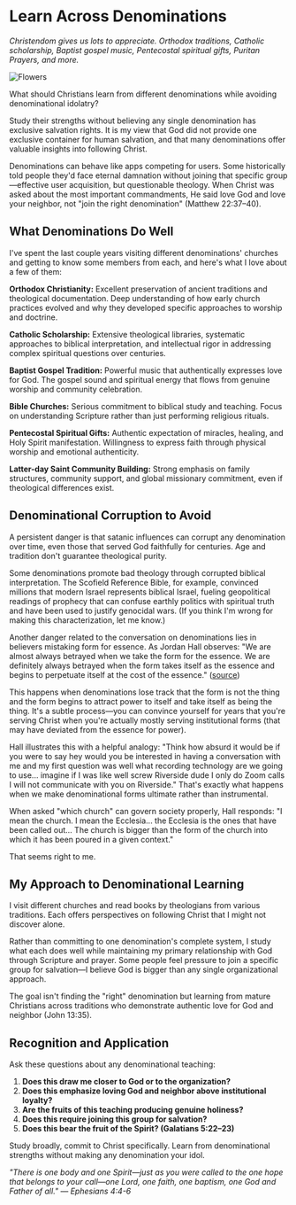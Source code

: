 # Learn Across Denominations

*Christendom gives us lots to appreciate. Orthodox traditions, Catholic scholarship, Baptist gospel music, Pentecostal spiritual gifts, Puritan Prayers, and more.*

![Flowers](../artworks/flowers.png)

What should Christians learn from different denominations while avoiding denominational idolatry?

Study their strengths without believing any single denomination has exclusive salvation rights. It is my view that God did not provide one exclusive container for human salvation, and that many denominations offer valuable insights into following Christ.

Denominations can behave like apps competing for users. Some historically told people they'd face eternal damnation without joining that specific group—effective user acquisition, but questionable theology. When Christ was asked about the most important commandments, He said love God and love your neighbor, not "join the right denomination" (Matthew 22:37–40).

## What Denominations Do Well

I've spent the last couple years visiting different denominations' churches and getting to know some members from each, and here's what I love about a few of them:

**Orthodox Christianity:** Excellent preservation of ancient traditions and theological documentation. Deep understanding of how early church practices evolved and why they developed specific approaches to worship and doctrine.

**Catholic Scholarship:** Extensive theological libraries, systematic approaches to biblical interpretation, and intellectual rigor in addressing complex spiritual questions over centuries.

**Baptist Gospel Tradition:** Powerful music that authentically expresses love for God. The gospel sound and spiritual energy that flows from genuine worship and community celebration.

**Bible Churches:** Serious commitment to biblical study and teaching. Focus on understanding Scripture rather than just performing religious rituals.

**Pentecostal Spiritual Gifts:** Authentic expectation of miracles, healing, and Holy Spirit manifestation. Willingness to express faith through physical worship and emotional authenticity.

**Latter-day Saint Community Building:** Strong emphasis on family structures, community support, and global missionary commitment, even if theological differences exist.

## Denominational Corruption to Avoid

A persistent danger is that satanic influences can corrupt any denomination over time, even those that served God faithfully for centuries. Age and tradition don't guarantee theological purity.

Some denominations promote bad theology through corrupted biblical interpretation. The Scofield Reference Bible, for example, convinced millions that modern Israel represents biblical Israel, fueling geopolitical readings of prophecy that can confuse earthly politics with spiritual truth and have been used to justify genocidal wars. (If you think I'm wrong for making this characterization, let me know.)

Another danger related to the conversation on denominations lies in believers mistaking form for essence. As Jordan Hall observes: "We are almost always betrayed when we take the form for the essence. We are definitely always betrayed when the form takes itself as the essence and begins to perpetuate itself at the cost of the essence." ([source](https://www.youtube.com/watch?v=zC7tFJTEv6s&t=1724s&ab_channel=RossByrd))

This happens when denominations lose track that the form is not the thing and the form begins to attract power to itself and take itself as being the thing. It's a subtle process—you can convince yourself for years that you're serving Christ when you're actually mostly serving institutional forms (that may have deviated from the essence for power).

Hall illustrates this with a helpful analogy: "Think how absurd it would be if you were to say hey would you be interested in having a conversation with me and my first question was well what recording technology are we going to use... imagine if I was like well screw Riverside dude I only do Zoom calls I will not communicate with you on Riverside." That's exactly what happens when we make denominational forms ultimate rather than instrumental.

When asked "which church" can govern society properly, Hall responds: "I mean the church. I mean the Ecclesia... the Ecclesia is the ones that have been called out... The church is bigger than the form of the church into which it has been poured in a given context."

That seems right to me.

## My Approach to Denominational Learning

I visit different churches and read books by theologians from various traditions. Each offers perspectives on following Christ that I might not discover alone.

Rather than committing to one denomination's complete system, I study what each does well while maintaining my primary relationship with God through Scripture and prayer. Some people feel pressure to join a specific group for salvation—I believe God is bigger than any single organizational approach.

The goal isn't finding the "right" denomination but learning from mature Christians across traditions who demonstrate authentic love for God and neighbor (John 13:35).

## Recognition and Application

Ask these questions about any denominational teaching:

1. **Does this draw me closer to God or to the organization?**
2. **Does this emphasize loving God and neighbor above institutional loyalty?**
3. **Are the fruits of this teaching producing genuine holiness?**
4. **Does this require joining this group for salvation?**
5. **Does this bear the fruit of the Spirit? (Galatians 5:22–23)**

Study broadly, commit to Christ specifically. Learn from denominational strengths without making any denomination your idol.

*"There is one body and one Spirit—just as you were called to the one hope that belongs to your call—one Lord, one faith, one baptism, one God and Father of all." — Ephesians 4:4-6*
